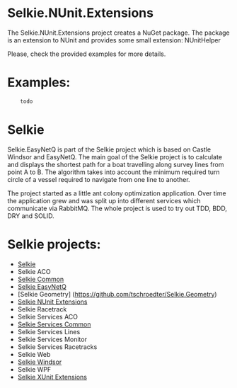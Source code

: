 # Selkie.NUnit.Extensions

The Selkie.NUnit.Extensions project creates a NuGet package. The package is an extension to NUnit and provides some small extension: NUnitHelper  

Please, check the provided examples for more details.

# Examples:

```CS
    todo
```

# Selkie
Selkie.EasyNetQ is part of the Selkie project which is based on Castle Windsor and EasyNetQ. The main goal of the Selkie project is to calculate and displays the shortest path for a boat travelling along survey lines from point A to B. The algorithm takes into account the minimum required turn circle of a vessel required to navigate from one line to another.

The project started as a little ant colony optimization application. Over time the application grew and was split up into different services which communicate via RabbitMQ. The whole project is used to try out TDD, BDD, DRY and SOLID.

# Selkie projects:

* [Selkie](https://github.com/tschroedter/Selkie)
* Selkie ACO
* [Selkie Common](https://github.com/tschroedter/Selkie.Common)
* [Selkie EasyNetQ](https://github.com/tschroedter/Selkie.EasyNetQ)
* [Selkie Geometry] (https://github.com/tschroedter/Selkie.Geometry)
* [Selkie NUnit Extensions](https://github.com/tschroedter/Selkie.NUnit.Extensions)
* Selkie Racetrack
* Selkie Services ACO
* [Selkie Services Common](https://github.com/tschroedter/Selkie.Services.Common)
* Selkie Services Lines
* Selkie Services Monitor
* Selkie Services Racetracks
* Selkie Web
* [Selkie Windsor](https://github.com/tschroedter/Selkie.Windsor)
* Selkie WPF
* [Selkie XUnit Extensions](https://github.com/tschroedter/Selkie.XUnit.Extensions)

